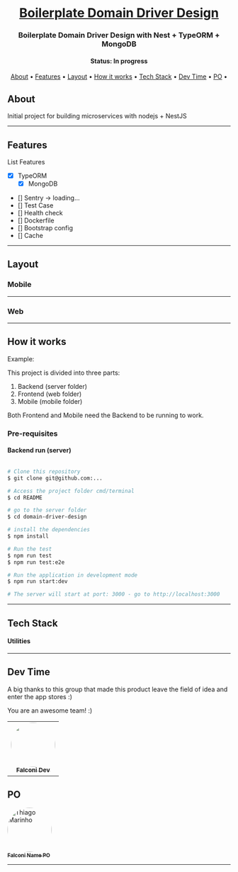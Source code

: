 
  

<h1 align="center">
   <a href="#">Boilerplate  Domain Driver Design</a>
</h1>

<h3 align="center">
    Boilerplate  Domain Driver Design with Nest + TypeORM + MongoDB
</h3>


<h4 align="center"> 
	 Status: In progress
</h4>

<p align="center">
 <a href="#about">About</a> •
 <a href="#features">Features</a> •
 <a href="#layout">Layout</a> • 
 <a href="#how-it-works">How it works</a> • 
 <a href="#tech-stack">Tech Stack</a> • 
 <a href="#dev-time">Dev Time</a> • 
 <a href="#PO">PO</a> • 

</p>


## About

Initial project for building microservices with nodejs + NestJS

---

## Features
List Features
- [x] TypeORM
   - [x] MongoDB

- [] Sentry -> loading...
- [] Test Case
- [] Health check
- [] Dockerfile
- [] Bootstrap config
- [] Cache
---

## Layout

### Mobile
---

### Web
---

## How it works

Example:

This project is divided into three parts:
1. Backend (server folder)
2. Frontend (web folder)
3. Mobile (mobile folder)

Both Frontend and Mobile need the Backend to be running to work.

### Pre-requisites


#### Backend run (server)

```bash

# Clone this repository
$ git clone git@github.com:...

# Access the project folder cmd/terminal
$ cd README

# go to the server folder
$ cd domain-driver-design

# install the dependencies
$ npm install

# Run the test
$ npm run test
$ npm run test:e2e

# Run the application in development mode
$ npm run start:dev

# The server will start at port: 3000 - go to http://localhost:3000

```

---

## Tech Stack


#### **Utilities**

---

## Dev Time

A big thanks to this group that made this product leave the field of idea and enter the app stores :)

You are an awesome team! :)

<table>
  <tr>
    <td align="center"><a href="https://falconi.com"><img style="border-radius: 50%;" src="https://avatars2.githubusercontent.com/u/2254731?s=400&u=0ba16a79456c2f250e7579cb388fa18c5c2d7d65&v=4" width="100px;" alt=""/><br /><sub><b>Falconi Dev</b></sub></a><br /><a href="https://falconi.com/" title="Falconi"></a></td>
  </tr>
</table>

## PO

<a href="https://falconi.com">
 <img style="border-radius: 50%;" src="https://avatars2.githubusercontent.com/u/2254731?s=400&u=0ba16a79456c2f250e7579cb388fa18c5c2d7d65&v=4" width="100px;" alt="Thiago Marinho"/>
 <br />
 <sub><b>Falconi Name PO</b></sub></a> <a href="https://falconi.com" title="Falconi"></a>
 <br />

---
